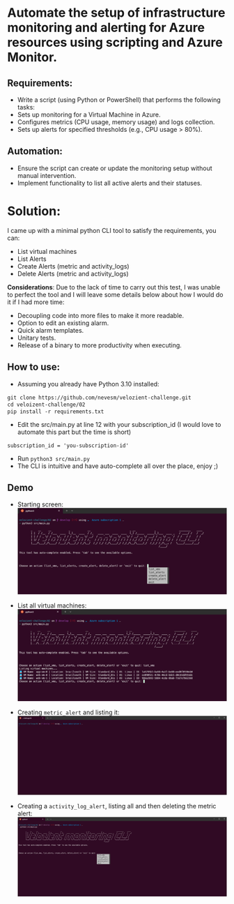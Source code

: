 # Automate the setup of infrastructure monitoring and alerting for Azure resources using scripting and Azure Monitor.

## Requirements:
 - Write a script (using Python or PowerShell) that performs the following tasks: 
 - Sets up monitoring for a Virtual Machine in Azure. 
 - Configures metrics (CPU usage, memory usage) and logs collection. 
 - Sets up alerts for specified thresholds (e.g., CPU usage > 80%).

## Automation:
- Ensure the script can create or update the monitoring setup without manual intervention.
- Implement functionality to list all active alerts and their statuses.

# Solution:
I came up with a minimal python CLI tool to satisfy the requirements, you can:
- List virtual machines
- List Alerts
- Create Alerts (metric and activity_logs)
- Delete Alerts (metric and activity_logs)

**Considerations**: Due to the lack of time to carry out this test, I was unable to perfect the tool and I will leave some details below about how I would do it if I had more time:
- Decoupling code into more files to make it more readable.
- Option to edit an existing alarm.
- Quick alarm templates.
- Unitary tests.
- Release of a binary to more productivity when executing.


## How to use:
- Assuming you already have Python 3.10 installed:
```
git clone https://github.com/nevesm/velozient-challenge.git
cd veloizent-challenge/02
pip install -r requirements.txt
```
- Edit the src/main.py at line 12 with your subscription_id (I would love to automate this part but the time is short)
```
subscription_id = 'you-subscription-id'
```
- Run `python3 src/main.py`
- The CLI is intuitive and have auto-complete all over the place, enjoy ;)

## Demo

- Starting screen:
![](docs/start.png)

- List all virtual machines:
![](docs/list_vms.png)

- Creating `metric_alert` and listing it:
![](docs/create_alert.gif)

- Creating a `activity_log_alert`, listing all and then deleting the metric alert:
![](docs/create_activity_log_alert_and_delete_metric_alert.gif)